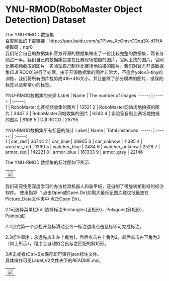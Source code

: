 # YNU-RMOD(RoboMaster Object Detection) Dataset
The YNU-RMOD 数据集    
百度网盘的下载链接：https://pan.baidu.com/s/1PIwo_XcOmsrCQqq3X-dTHA   
提取码：nqr0  
我们结合自己的数据集和官方开源的数据集做出了一份比较完整的数据集，两者分别占一半。我们自己的数据集包含在比赛现场拍摄的图片，官网上找的图片，官网比赛视频截取的图片，实验室自己制作比赛场地拍摄的图片。我们对官方开源数据集(DJI ROCO)进行了处理，由于开源数据集的图片非常大，不适合yolov3-tiny的训练，我们将所有图片裁剪成416*416大小，并且删除了部分模糊的图片，错误的标签以及非常小的标签。

YNU-RMOD数据集的来源
Label	   |  Name	  |  The number of images
 :-----:  | :-----:  |  :-----:   
1 	  |  	 RoboMaster比赛视频收集的图片   |   13521
2	   |    RoboMaster网站场地拍摄的图片   |     3447
3	   |   	RoboMaster网站收集的图片            |     6240
4	   |   实验室自制比赛场地拍摄的图片	      |     8108
5	   |   DJI ROCO	           |     25795

YNU-RMOD数据集所有标签的统计
Label	   |  Name	  |  Total instances
 :-----:  | :-----:  |  :-----:   
1 	 |   car_red	                        |     36744
2	   |   car_blue	                     |     38905
3	   |   car_unknow	             |     11385
4	   |   watcher_red	             |     1390
5	   |   watcher_blue	           |     2484
6	   |   watcher_unknow	   |     2528
7	   |   armor_red	                 |     142221
8	   |   armor_blue	               |     161333
9	   |   armor_grey	               |     22146  

The YNU-RMOD 数据集的标注图如下所示:  
</table>
<table>
    <tr>
        <td ><center><img src="https://www.github.com/Damon2019/RM-DATASET/raw/master/images/34.png"></center></td>
    </tr>
</table>  
我们研究使用深度学习的办法检测机器人和装甲板，还自制了带旋转矩形框的标注软件。
使用指导:  
1.点击Open或Open Dir(如需大量标记图片建议批量放在Picture_Data文件夹中 点击Open Dir)。

2.1可选择菜单栏Edit选择标注Rectangles(正矩形)，Polygons(斜矩形)，Points(点)  

2.2点完第一个点松开鼠标滑动至令一标注边缘点击鼠标即可完成标注。  

2.3标注顺序：永远先点击左上角为1，然后点击右上角为2，最后点击右下角为3（如上所示），程序会自动拟合出与之匹配的斜矩形。  

3点击或者(Ctrl+S)c保存即可保存json标注文件。  
具体操作可见Label_V2文件夹下的README.md。
<table>
    <tr>
        <td ><center><img src="https://www.github.com/Damon2019/RM-DATASET/raw/master/images/29.png"></center></td>
    </tr>
 </able>


